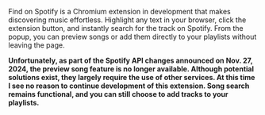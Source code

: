 Find on Spotify is a Chromium extension in development that makes discovering music effortless. Highlight any text in your browser, click the extension button, and instantly search for the track on Spotify. From the popup, you can preview songs or add them directly to your playlists without leaving the page.

**Unfortunately, as part of the Spotify API changes announced on Nov. 27, 2024, the preview song feature is no longer available. Although potential solutions exist, they largely require the use of other services. At this time I see no reason to continue development of this extension. Song search remains functional, and you can still choose to add tracks to your playlists.**